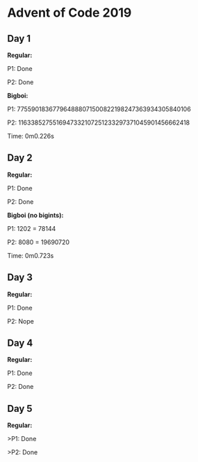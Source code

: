 <h1>Advent of Code 2019</h1>

<h2><strong>Day 1</strong></h2>
<p><strong>Regular:</strong></p>
<p>P1: Done</p>
<p>P2: Done</p>
<p><strong>Bigboi:</strong></p>
<p>P1: 775590183677964888071500822198247363934305840106</p>
<p>P2: 1163385275516947332107251233297371045901456662418</p>
<p>Time: 0m0.226s</p>
<h2><strong>Day 2</strong></h2>
<p><strong>Regular:</strong></p>
<p>P1: Done</p>
<p>P2: Done</p>
<p><strong>Bigboi (no bigints):</strong></p>
<p>P1: 1202 = 78144</p>
<p>P2: 8080 = 19690720</p>
<p>Time: 0m0.723s</p>
<h2><strong>Day 3</strong></h2>
<p><strong>Regular:</strong></p>
<p>P1: Done</p>
<p>P2: Nope</p>
<h2><strong>Day 4</strong></h2>
<p><strong>Regular:</strong></p>
<p>P1: Done</p>
<p>P2: Done</p>
<h2><strong>Day 5</strong></h2>
<p><strong>Regular:</strong></p>
<p>>P1: Done</p>
<p>>P2: Done</p>